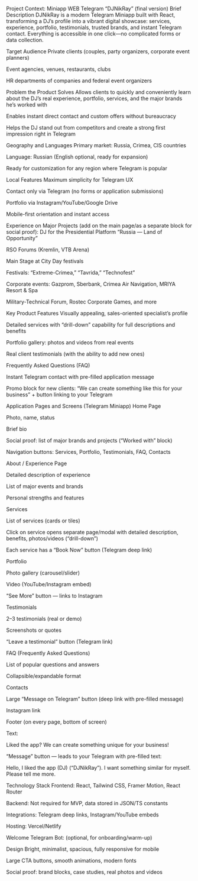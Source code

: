 Project Context: Miniapp WEB Telegram “DJNikRay” (final version)
Brief Description
DJNikRay is a modern Telegram Miniapp built with React, transforming a DJ’s profile into a vibrant digital showcase: services, experience, portfolio, testimonials, trusted brands, and instant Telegram contact. Everything is accessible in one click—no complicated forms or data collection.

Target Audience
Private clients (couples, party organizers, corporate event planners)

Event agencies, venues, restaurants, clubs

HR departments of companies and federal event organizers

Problem the Product Solves
Allows clients to quickly and conveniently learn about the DJ’s real experience, portfolio, services, and the major brands he’s worked with

Enables instant direct contact and custom offers without bureaucracy

Helps the DJ stand out from competitors and create a strong first impression right in Telegram

Geography and Languages
Primary market: Russia, Crimea, CIS countries

Language: Russian (English optional, ready for expansion)

Ready for customization for any region where Telegram is popular

Local Features
Maximum simplicity for Telegram UX

Contact only via Telegram (no forms or application submissions)

Portfolio via Instagram/YouTube/Google Drive

Mobile-first orientation and instant access

Experience on Major Projects (add on the main page/as a separate block for social proof):
DJ for the Presidential Platform “Russia — Land of Opportunity”

RSO Forums (Kremlin, VTB Arena)

Main Stage at City Day festivals

Festivals: “Extreme-Crimea,” “Tavrida,” “Technofest”

Corporate events: Gazprom, Sberbank, Crimea Air Navigation, MRIYA Resort & Spa

Military-Technical Forum, Rostec Corporate Games, and more

Key Product Features
Visually appealing, sales-oriented specialist’s profile

Detailed services with “drill-down” capability for full descriptions and benefits

Portfolio gallery: photos and videos from real events

Real client testimonials (with the ability to add new ones)

Frequently Asked Questions (FAQ)

Instant Telegram contact with pre-filled application message

Promo block for new clients: “We can create something like this for your business” + button linking to your Telegram

Application Pages and Screens (Telegram Miniapp)
Home Page

Photo, name, status

Brief bio

Social proof: list of major brands and projects (“Worked with” block)

Navigation buttons: Services, Portfolio, Testimonials, FAQ, Contacts

About / Experience Page

Detailed description of experience

List of major events and brands

Personal strengths and features

Services

List of services (cards or tiles)

Click on service opens separate page/modal with detailed description, benefits, photos/videos (“drill-down”)

Each service has a “Book Now” button (Telegram deep link)

Portfolio

Photo gallery (carousel/slider)

Video (YouTube/Instagram embed)

“See More” button — links to Instagram

Testimonials

2–3 testimonials (real or demo)

Screenshots or quotes

“Leave a testimonial” button (Telegram link)

FAQ (Frequently Asked Questions)

List of popular questions and answers

Collapsible/expandable format

Contacts

Large “Message on Telegram” button (deep link with pre-filled message)

Instagram link

Footer (on every page, bottom of screen)

Text:

Liked the app?
We can create something unique for your business!

“Message” button — leads to your Telegram with pre-filled text:

Hello, I liked the app (DJ) (“DJNikRay”).
I want something similar for myself.
Please tell me more.

Technology Stack
Frontend: React, Tailwind CSS, Framer Motion, React Router

Backend: Not required for MVP, data stored in JSON/TS constants

Integrations: Telegram deep links, Instagram/YouTube embeds

Hosting: Vercel/Netlify

Welcome Telegram Bot: (optional, for onboarding/warm-up)

Design
Bright, minimalist, spacious, fully responsive for mobile

Large CTA buttons, smooth animations, modern fonts

Social proof: brand blocks, case studies, real photos and videos